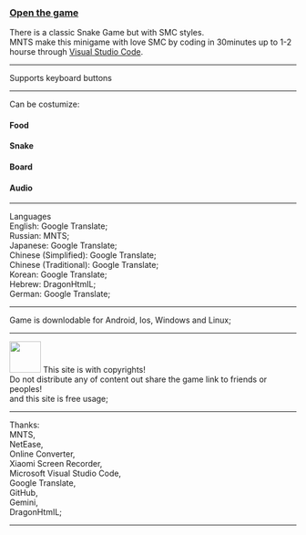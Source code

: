 <h3><a href="https://dragonhtmil.github.io/mnts.smc.org/">Open the game</a></h3>
There is a classic Snake Game but with SMC styles.<br>
MNTS make this minigame with love SMC by coding in 30minutes up to 1-2 hourse through <a href="https://code.visualstudio.com">Visual Studio Code</a>.
<hr>
Supports keyboard buttons
<hr>
Can be costumize:<br>
<h4>Food</h4>
<h4>Snake</h4>
<h4>Board</h4>
<h4>Audio</h4>
<hr>
Languages<br>
  English: Google Translate;<br>
  Russian: MNTS;<br>
  Japanese: Google Translate;<br>
  Chinese (Simplified): Google Translate;<br>
  Chinese (Traditional): Google Translate;<br>
  Korean: Google Translate;<br>
  Hebrew: DragonHtmIL;<br>
  German: Google Translate;<br>
<hr>
Game is downlodable for Android, Ios, Windows and Linux;
<hr>
<img src="https://github.com/user-attachments/assets/9fc9ef63-7696-4ee0-9cb1-be625d87cf9b" style="width: 55px; height: 55px">
This site is with copyrights!<br>
Do not distribute any of content out share the game link to friends or peoples!<br>
and this site is free usage;
<hr>
  Thanks:<br>
  MNTS,<br>
  NetEase,<br>
  Online Converter,<br>
  Xiaomi Screen Recorder,<br>
  Microsoft Visual Studio Code,<br>
  Google Translate,<br>
  GitHub,<br>
  Gemini,<br>
  DragonHtmIL;
<hr>
